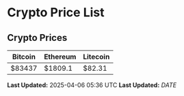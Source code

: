 # Crypto Price List

## Crypto Prices
| Bitcoin | Ethereum | Litecoin |
| ------- | -------- | -------- |
| $83437 | $1809.1 | $82.31 |
**Last Updated:** 2025-04-06 05:36 UTC
**Last Updated:** $DATE$

